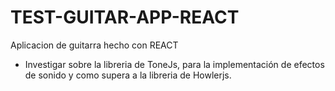 # TEST-GUITAR-APP-REACT

Aplicacion de guitarra hecho con REACT

- Investigar sobre la libreria de ToneJs, para la implementación de efectos de sonido y como supera a la libreria de Howlerjs.
